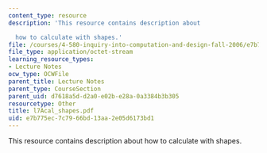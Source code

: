 ```yaml
---
content_type: resource
description: 'This resource contains description about

  how to calculate with shapes.'
file: /courses/4-580-inquiry-into-computation-and-design-fall-2006/e7b775ec7c7966bd13aa2e05d6173bd1_l7acal_shapes.pdf
file_type: application/octet-stream
learning_resource_types:
- Lecture Notes
ocw_type: OCWFile
parent_title: Lecture Notes
parent_type: CourseSection
parent_uid: d7618a5d-d2a0-e02b-e28a-0a3384b3b305
resourcetype: Other
title: l7Acal_shapes.pdf
uid: e7b775ec-7c79-66bd-13aa-2e05d6173bd1
---
```

This resource contains description about
how to calculate with shapes.

